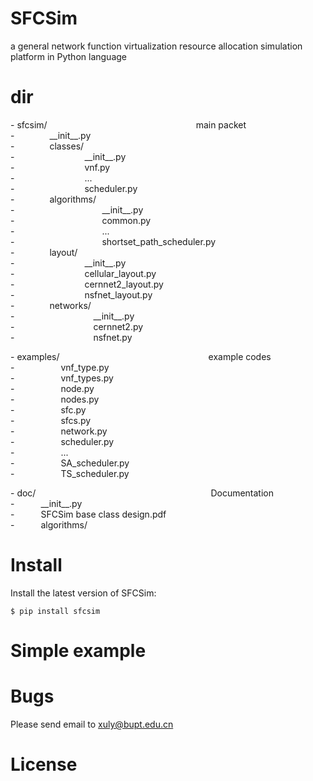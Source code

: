 # SFCSim
a general network function virtualization resource allocation simulation platform in Python language
# dir
\- sfcsim/&emsp;&emsp;&emsp;&emsp;&emsp;&emsp;&emsp;&emsp;&emsp;&emsp;&emsp;&emsp;&emsp;&emsp;&emsp;&emsp;&emsp;main packet  
\-&emsp;&emsp;&emsp;&emsp;\_\_init\_\_.py  
\-&emsp;&emsp;&emsp;&emsp;classes/   
\-&emsp;&emsp;&emsp;&emsp;&emsp;&emsp;&emsp;&emsp;\_\_init\_\_.py  
\-&emsp;&emsp;&emsp;&emsp;&emsp;&emsp;&emsp;&emsp;vnf.py  
\-&emsp;&emsp;&emsp;&emsp;&emsp;&emsp;&emsp;&emsp;\.\.\.  
\-&emsp;&emsp;&emsp;&emsp;&emsp;&emsp;&emsp;&emsp;scheduler.py    
\-&emsp;&emsp;&emsp;&emsp;algorithms/  
\-&emsp;&emsp;&emsp;&emsp;&emsp;&emsp;&emsp;&emsp;&emsp;&emsp;\_\_init\_\_.py  
\-&emsp;&emsp;&emsp;&emsp;&emsp;&emsp;&emsp;&emsp;&emsp;&emsp;common.py  
\-&emsp;&emsp;&emsp;&emsp;&emsp;&emsp;&emsp;&emsp;&emsp;&emsp;\.\.\.  
\-&emsp;&emsp;&emsp;&emsp;&emsp;&emsp;&emsp;&emsp;&emsp;&emsp;shortset_path_scheduler.py    
\-&emsp;&emsp;&emsp;&emsp;layout/  
\-&emsp;&emsp;&emsp;&emsp;&emsp;&emsp;&emsp;&emsp;\_\_init\_\_.py  
\-&emsp;&emsp;&emsp;&emsp;&emsp;&emsp;&emsp;&emsp;cellular_layout.py  
\-&emsp;&emsp;&emsp;&emsp;&emsp;&emsp;&emsp;&emsp;cernnet2_layout.py  
\-&emsp;&emsp;&emsp;&emsp;&emsp;&emsp;&emsp;&emsp;nsfnet_layout.py  
\-&emsp;&emsp;&emsp;&emsp;networks/  
\-&emsp;&emsp;&emsp;&emsp;&emsp;&emsp;&emsp;&emsp;&emsp;\_\_init\_\_.py  
\-&emsp;&emsp;&emsp;&emsp;&emsp;&emsp;&emsp;&emsp;&emsp;cernnet2.py  
\-&emsp;&emsp;&emsp;&emsp;&emsp;&emsp;&emsp;&emsp;&emsp;nsfnet.py

\- examples/&emsp;&emsp;&emsp;&emsp;&emsp;&emsp;&emsp;&emsp;&emsp;&emsp;&emsp;&emsp;&emsp;&emsp;&emsp;&emsp;&emsp;example codes  
\- &emsp;&emsp;&emsp;&emsp;&emsp;vnf_type.py  
\- &emsp;&emsp;&emsp;&emsp;&emsp;vnf_types.py  
\- &emsp;&emsp;&emsp;&emsp;&emsp;node.py  
\- &emsp;&emsp;&emsp;&emsp;&emsp;nodes.py   
\- &emsp;&emsp;&emsp;&emsp;&emsp;sfc.py   
\- &emsp;&emsp;&emsp;&emsp;&emsp;sfcs.py    
\- &emsp;&emsp;&emsp;&emsp;&emsp;network.py  
\- &emsp;&emsp;&emsp;&emsp;&emsp;scheduler.py  
\- &emsp;&emsp;&emsp;&emsp;&emsp;...   
\- &emsp;&emsp;&emsp;&emsp;&emsp;SA_scheduler.py   
\- &emsp;&emsp;&emsp;&emsp;&emsp;TS_scheduler.py

\- doc/&emsp;&emsp;&emsp;&emsp;&emsp;&emsp;&emsp;&emsp;&emsp;&emsp;&emsp;&emsp;&emsp;&emsp;&emsp;&emsp;&emsp;&emsp;&emsp;&emsp;Documentation  
\-&emsp;&emsp;&emsp;\_\_init\_\_.py  
\-&emsp;&emsp;&emsp;SFCSim base class design.pdf  
\-&emsp;&emsp;&emsp;algorithms/ 
# Install
Install the latest version of SFCSim:

```
$ pip install sfcsim
```

# Simple example

# Bugs
Please send email to xuly@bupt.edu.cn
# License

